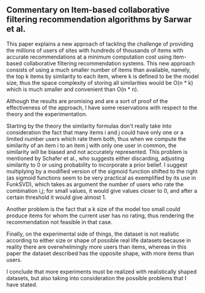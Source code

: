 ## Commentary on Item-based collaborative filtering recommendation algorithms by Sarwar et al.


This paper explains a new approach of tackling the challenge of providing the millions of users of sites with hundreds of thousands of items with accurate recommendations at a minimum computation cost using item-based collaborative filtering recommendation systems. This new approach consists of using a much smaller number of items than available, namely, the top k items by similarity to each item, where k is defined to be the model size, thus the space complexity of storing all similarities would be O(n * k) which is much smaller and convenient than O(n * n).


Although the results are promising and are a sort of proof of the effectiveness of the approach, I have some reservations with respect to the theory and the experimentation.  

Starting by the theory the similarity formulas don't really take into consideration the fact that many items i and j could have only one or a limited number users which rate them both, thus when we compute the similarity of an item i to an item j with only one user in common, the similarity will be biased and not accurately represented. This problem is mentioned by Schafer et al., who suggests either discarding, adjusting similarity to 0 or using probability to incorporate a prior belief. I suggest multiplying by a modified version of the sigmoid function shifted to the right (as sigmoid functions seem to be very practical as exemplified by its use in FunkSVD), which takes as argument the number of users who rate the combination i,j; for small values, it would give values closer to 0, and after a certain threshold it would give almost 1.


Another problem is the fact that a k size of the model too small could produce items for whom the current user has no rating, thus rendering the recommendation not feasible in that case.


Finally, on the experimental side of things, the dataset is not realistic according to either size or shape of possible real life datasets because in reality there are overwhelmingly more users than items, whereas in this paper the dataset described has the opposite shape, with more items than users. 


I conclude that more experiments must be realized with realistically shaped datasets, but also taking into consideration the possible problems that I have stated.
